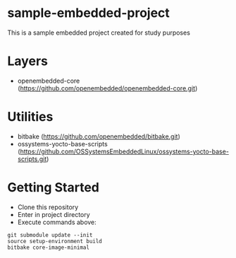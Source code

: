 # sample-embedded-project
This is a sample embedded project created for study purposes

# Layers
- openembedded-core (https://github.com/openembedded/openembedded-core.git)

# Utilities
- bitbake (https://github.com/openembedded/bitbake.git)
- ossystems-yocto-base-scripts (https://github.com/OSSystemsEmbeddedLinux/ossystems-yocto-base-scripts.git)

# Getting Started
- Clone this repository
- Enter in project directory 
- Execute commands above: 

```
git submodule update --init
source setup-environment build
bitbake core-image-minimal
```
